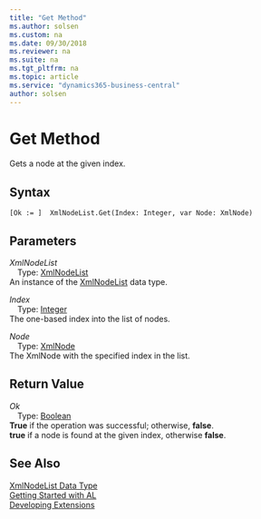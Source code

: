 ```yaml
---
title: "Get Method"
ms.author: solsen
ms.custom: na
ms.date: 09/30/2018
ms.reviewer: na
ms.suite: na
ms.tgt_pltfrm: na
ms.topic: article
ms.service: "dynamics365-business-central"
author: solsen
---
```

[//]: # (START>DO_NOT_EDIT)
[//]: # (IMPORTANT:Do not edit any of the content between here and the END>DO_NOT_EDIT.)
[//]: # (Any modifications should be made in the .resx files in the ModernDev repo.)
# Get Method
Gets a node at the given index.

## Syntax
```
[Ok := ]  XmlNodeList.Get(Index: Integer, var Node: XmlNode)
```
## Parameters
*XmlNodeList*  
&emsp;Type: [XmlNodeList](xmlnodelist-data-type.md)  
An instance of the [XmlNodeList](xmlnodelist-data-type.md) data type.  

*Index*  
&emsp;Type: [Integer](integer-data-type.md)  
The one-based index into the list of nodes.
        
*Node*  
&emsp;Type: [XmlNode](xmlnode-data-type.md)  
The XmlNode with the specified index in the list.  


## Return Value
*Ok*  
&emsp;Type: [Boolean](boolean-data-type.md)  
**True** if the operation was successful; otherwise, **false**.  
**true** if a node is found at the given index, otherwise **false**.  


[//]: # (IMPORTANT: END>DO_NOT_EDIT)
## See Also
[XmlNodeList Data Type](xmlnodelist-data-type.md)  
[Getting Started with AL](../devenv-get-started.md)  
[Developing Extensions](../devenv-dev-overview.md)